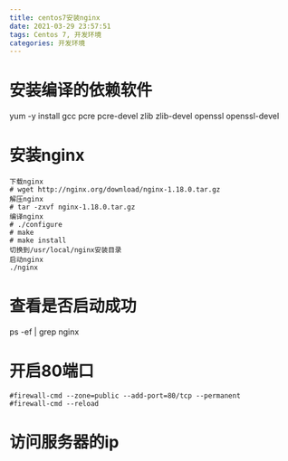 ```yaml
---
title: centos7安装nginx
date: 2021-03-29 23:57:51
tags: Centos 7, 开发环境
categories: 开发环境
---
```


# 安装编译的依赖软件
yum -y install gcc pcre pcre-devel zlib zlib-devel openssl openssl-devel

<!-- more -->
# 安装nginx
```shell
下载nginx
# wget http://nginx.org/download/nginx-1.18.0.tar.gz
解压nginx 
# tar -zxvf nginx-1.18.0.tar.gz
编译nginx
# ./configure 
# make
# make install
切换到/usr/local/nginx安装目录
启动nginx
./nginx
```

# 查看是否启动成功
ps -ef | grep nginx

# 开启80端口
```shell
#firewall-cmd --zone=public --add-port=80/tcp --permanent
#firewall-cmd --reload
```
# 访问服务器的ip
